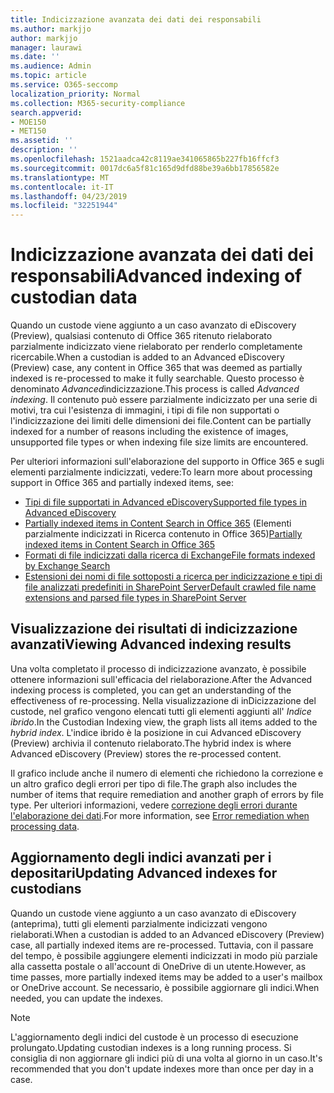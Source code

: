 ```yaml
---
title: Indicizzazione avanzata dei dati dei responsabili
ms.author: markjjo
author: markjjo
manager: laurawi
ms.date: ''
ms.audience: Admin
ms.topic: article
ms.service: O365-seccomp
localization_priority: Normal
ms.collection: M365-security-compliance
search.appverid:
- MOE150
- MET150
ms.assetid: ''
description: ''
ms.openlocfilehash: 1521aadca42c8119ae341065865b227fb16ffcf3
ms.sourcegitcommit: 0017dc6a5f81c165d9dfd88be39a6bb17856582e
ms.translationtype: MT
ms.contentlocale: it-IT
ms.lasthandoff: 04/23/2019
ms.locfileid: "32251944"
---
```

# <a name="advanced-indexing-of-custodian-data"></a><span data-ttu-id="70b91-102">Indicizzazione avanzata dei dati dei responsabili</span><span class="sxs-lookup"><span data-stu-id="70b91-102">Advanced indexing of custodian data</span></span>

<span data-ttu-id="70b91-103">Quando un custode viene aggiunto a un caso avanzato di eDiscovery (Preview), qualsiasi contenuto di Office 365 ritenuto rielaborato parzialmente indicizzato viene rielaborato per renderlo completamente ricercabile.</span><span class="sxs-lookup"><span data-stu-id="70b91-103">When a custodian is added to an Advanced eDiscovery (Preview) case, any content in Office 365 that was deemed as partially indexed is re-processed to make it fully searchable.</span></span>  <span data-ttu-id="70b91-104">Questo processo è denominato *Advanced*indicizzazione.</span><span class="sxs-lookup"><span data-stu-id="70b91-104">This process is called *Advanced indexing*.</span></span> <span data-ttu-id="70b91-105">Il contenuto può essere parzialmente indicizzato per una serie di motivi, tra cui l'esistenza di immagini, i tipi di file non supportati o l'indicizzazione dei limiti delle dimensioni dei file.</span><span class="sxs-lookup"><span data-stu-id="70b91-105">Content can be partially indexed for a number of reasons including the existence of images, unsupported file types or when indexing file size limits are encountered.</span></span>

<span data-ttu-id="70b91-106">Per ulteriori informazioni sull'elaborazione del supporto in Office 365 e sugli elementi parzialmente indicizzati, vedere:</span><span class="sxs-lookup"><span data-stu-id="70b91-106">To learn more about processing support in Office 365 and partially indexed items, see:</span></span>

- [<span data-ttu-id="70b91-107">Tipi di file supportati in Advanced eDiscovery</span><span class="sxs-lookup"><span data-stu-id="70b91-107">Supported file types in Advanced eDiscovery</span></span>](supported-filetypes-ediscovery20.md)
- <span data-ttu-id="70b91-108">[Partially indexed items in Content Search in Office 365](https://docs.microsoft.com/en-us/office365/securitycompliance/partially-indexed-items-in-content-search) (Elementi parzialmente indicizzati in Ricerca contenuto in Office 365)</span><span class="sxs-lookup"><span data-stu-id="70b91-108">[Partially indexed items in Content Search in Office 365](https://docs.microsoft.com/en-us/office365/securitycompliance/partially-indexed-items-in-content-search)</span></span>
- [<span data-ttu-id="70b91-109">Formati di file indicizzati dalla ricerca di Exchange</span><span class="sxs-lookup"><span data-stu-id="70b91-109">File formats indexed by Exchange Search</span></span>](https://docs.microsoft.com/en-us/exchange/file-formats-indexed-by-exchange-search-exchange-2013-help)
- [<span data-ttu-id="70b91-110">Estensioni dei nomi di file sottoposti a ricerca per indicizzazione e tipi di file analizzati predefiniti in SharePoint Server</span><span class="sxs-lookup"><span data-stu-id="70b91-110">Default crawled file name extensions and parsed file types in SharePoint Server</span></span>](https://docs.microsoft.com/en-us/SharePoint/technical-reference/default-crawled-file-name-extensions-and-parsed-file-types)

## <a name="viewing-advanced-indexing-results"></a><span data-ttu-id="70b91-111">Visualizzazione dei risultati di indicizzazione avanzati</span><span class="sxs-lookup"><span data-stu-id="70b91-111">Viewing Advanced indexing results</span></span>

<span data-ttu-id="70b91-112">Una volta completato il processo di indicizzazione avanzato, è possibile ottenere informazioni sull'efficacia del rielaborazione.</span><span class="sxs-lookup"><span data-stu-id="70b91-112">After the Advanced indexing process is completed, you can get an understanding of the effectiveness of re-processing.</span></span>  <span data-ttu-id="70b91-113">Nella visualizzazione di inDicizzazione del custode, nel grafico vengono elencati tutti gli elementi aggiunti all' *Indice ibrido*.</span><span class="sxs-lookup"><span data-stu-id="70b91-113">In the Custodian Indexing view, the graph lists all items added to the *hybrid index*.</span></span>  <span data-ttu-id="70b91-114">L'indice ibrido è la posizione in cui Advanced eDiscovery (Preview) archivia il contenuto rielaborato.</span><span class="sxs-lookup"><span data-stu-id="70b91-114">The hybrid index is where Advanced eDiscovery (Preview) stores the re-processed content.</span></span>

<span data-ttu-id="70b91-115">Il grafico include anche il numero di elementi che richiedono la correzione e un altro grafico degli errori per tipo di file.</span><span class="sxs-lookup"><span data-stu-id="70b91-115">The graph also includes the number of items that require remediation and another graph of errors by file type.</span></span> <span data-ttu-id="70b91-116">Per ulteriori informazioni, vedere [correzione degli errori durante l'elaborazione dei dati](error-remediation.md).</span><span class="sxs-lookup"><span data-stu-id="70b91-116">For more information, see [Error remediation when processing data](error-remediation.md).</span></span>

## <a name="updating-advanced-indexes-for-custodians"></a><span data-ttu-id="70b91-117">Aggiornamento degli indici avanzati per i depositari</span><span class="sxs-lookup"><span data-stu-id="70b91-117">Updating Advanced indexes for custodians</span></span>

<span data-ttu-id="70b91-118">Quando un custode viene aggiunto a un caso avanzato di eDiscovery (anteprima), tutti gli elementi parzialmente indicizzati vengono rielaborati.</span><span class="sxs-lookup"><span data-stu-id="70b91-118">When a custodian is added to an Advanced eDiscovery (Preview) case, all partially indexed items are re-processed.</span></span> <span data-ttu-id="70b91-119">Tuttavia, con il passare del tempo, è possibile aggiungere elementi indicizzati in modo più parziale alla cassetta postale o all'account di OneDrive di un utente.</span><span class="sxs-lookup"><span data-stu-id="70b91-119">However, as time passes, more partially indexed items may be added to a user's mailbox or OneDrive account.</span></span>  <span data-ttu-id="70b91-120">Se necessario, è possibile aggiornare gli indici.</span><span class="sxs-lookup"><span data-stu-id="70b91-120">When needed, you can update the indexes.</span></span>

> [!NOTE]
> <span data-ttu-id="70b91-121">L'aggiornamento degli indici del custode è un processo di esecuzione prolungato.</span><span class="sxs-lookup"><span data-stu-id="70b91-121">Updating custodian indexes is a long running process.</span></span> <span data-ttu-id="70b91-122">Si consiglia di non aggiornare gli indici più di una volta al giorno in un caso.</span><span class="sxs-lookup"><span data-stu-id="70b91-122">It's recommended that you don't update indexes more than once per day in a case.</span></span>

